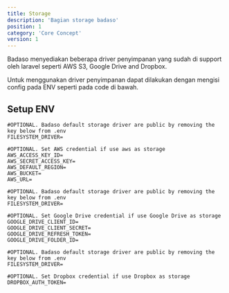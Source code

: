 ```yaml
---
title: Storage
description: 'Bagian storage badaso'
position: 1
category: 'Core Concept'
version: 1
---
```


Badaso menyediakan beberapa driver penyimpanan yang sudah di support oleh laravel seperti AWS S3, Google Drive and Dropbox. 

Untuk menggunakan driver penyimpanan dapat dilakukan dengan mengisi config pada ENV seperti pada code di bawah.

## Setup ENV

<code-group>
  <code-block label="AWS" active>
  
    #OPTIONAL. Badaso default storage driver are public by removing the key below from .env
    FILESYSTEM_DRIVER=

    #OPTIONAL. Set AWS credential if use aws as storage
    AWS_ACCESS_KEY_ID=
    AWS_SECRET_ACCESS_KEY=
    AWS_DEFAULT_REGION=
    AWS_BUCKET=
    AWS_URL=

  </code-block>
  
  <code-block label="Google">
  
    #OPTIONAL. Badaso default storage driver are public by removing the key below from .env
    FILESYSTEM_DRIVER=

    #OPTIONAL. Set Google Drive credential if use Google Drive as storage
    GOOGLE_DRIVE_CLIENT_ID=
    GOOGLE_DRIVE_CLIENT_SECRET=
    GOOGLE_DRIVE_REFRESH_TOKEN=
    GOOGLE_DRIVE_FOLDER_ID=

  </code-block>

  <code-block label="Dropbox">
  
    #OPTIONAL. Badaso default storage driver are public by removing the key below from .env
    FILESYSTEM_DRIVER=

    #OPTIONAL. Set Dropbox credential if use Dropbox as storage
    DROPBOX_AUTH_TOKEN=

  </code-block>
</code-group>